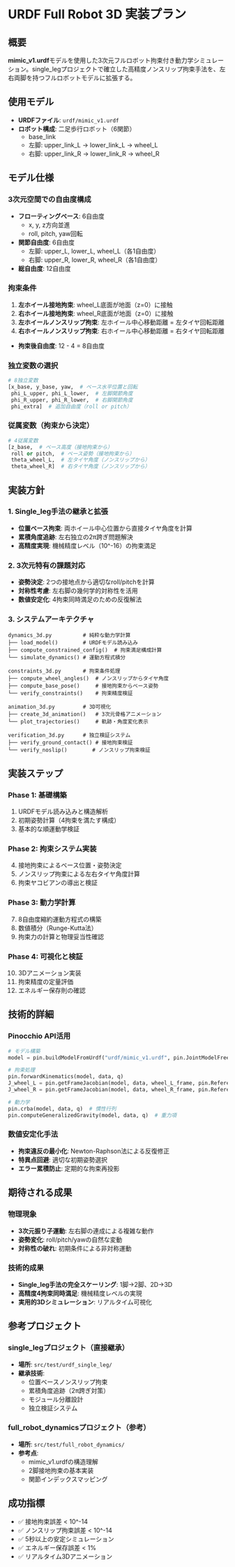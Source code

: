 # URDF Full Robot 3D 実装プラン

## 概要
**mimic_v1.urdf**モデルを使用した3次元フルロボット拘束付き動力学シミュレーション。single_legプロジェクトで確立した高精度ノンスリップ拘束手法を、左右両脚を持つフルロボットモデルに拡張する。

## 使用モデル
- **URDFファイル**: `urdf/mimic_v1.urdf`
- **ロボット構成**: 二足歩行ロボット（6関節）
  - base_link
  - 左脚: upper_link_L → lower_link_L → wheel_L
  - 右脚: upper_link_R → lower_link_R → wheel_R

## モデル仕様

### 3次元空間での自由度構成
- **フローティングベース**: 6自由度
  - x, y, z方向並進
  - roll, pitch, yaw回転
- **関節自由度**: 6自由度
  - 左脚: upper_L, lower_L, wheel_L（各1自由度）
  - 右脚: upper_R, lower_R, wheel_R（各1自由度）
- **総自由度**: 12自由度

### 拘束条件
1. **左ホイール接地拘束**: wheel_L底面が地面（z=0）に接触
2. **右ホイール接地拘束**: wheel_R底面が地面（z=0）に接触
3. **左ホイールノンスリップ拘束**: 左ホイール中心移動距離 = 左タイヤ回転距離
4. **右ホイールノンスリップ拘束**: 右ホイール中心移動距離 = 右タイヤ回転距離
- **拘束後自由度**: 12 - 4 = 8自由度

### 独立変数の選択
```python
# 8独立変数
[x_base, y_base, yaw,  # ベース水平位置と回転
 phi_L_upper, phi_L_lower,  # 左脚関節角度
 phi_R_upper, phi_R_lower,  # 右脚関節角度
 phi_extra]  # 追加自由度（roll or pitch）
```

### 従属変数（拘束から決定）
```python
# 4従属変数
[z_base,  # ベース高度（接地拘束から）
 roll or pitch,  # ベース姿勢（接地拘束から）
 theta_wheel_L,  # 左タイヤ角度（ノンスリップから）
 theta_wheel_R]  # 右タイヤ角度（ノンスリップから）
```

## 実装方針

### 1. Single_leg手法の継承と拡張
- **位置ベース拘束**: 両ホイール中心位置から直接タイヤ角度を計算
- **累積角度追跡**: 左右独立の2π跨ぎ問題解決
- **高精度実現**: 機械精度レベル（10^-16）の拘束満足

### 2. 3次元特有の課題対応
- **姿勢決定**: 2つの接地点から適切なroll/pitchを計算
- **対称性考慮**: 左右脚の幾何学的対称性を活用
- **数値安定化**: 4拘束同時満足のための反復解法

### 3. システムアーキテクチャ
```
dynamics_3d.py          # 純粋な動力学計算
├── load_model()        # URDFモデル読み込み
├── compute_constrained_config()  # 拘束満足構成計算
└── simulate_dynamics() # 運動方程式積分

constraints_3d.py       # 拘束条件処理
├── compute_wheel_angles()  # ノンスリップからタイヤ角度
├── compute_base_pose()     # 接地拘束からベース姿勢
└── verify_constraints()    # 拘束精度検証

animation_3d.py         # 3D可視化
├── create_3d_animation()   # 3次元骨格アニメーション
└── plot_trajectories()     # 軌跡・角度変化表示

verification_3d.py      # 独立検証システム
├── verify_ground_contact() # 接地拘束検証
└── verify_noslip()        # ノンスリップ拘束検証
```

## 実装ステップ

### Phase 1: 基礎構築
1. URDFモデル読み込みと構造解析
2. 初期姿勢計算（4拘束を満たす構成）
3. 基本的な順運動学検証

### Phase 2: 拘束システム実装
4. 接地拘束によるベース位置・姿勢決定
5. ノンスリップ拘束による左右タイヤ角度計算
6. 拘束ヤコビアンの導出と検証

### Phase 3: 動力学計算
7. 8自由度縮約運動方程式の構築
8. 数値積分（Runge-Kutta法）
9. 拘束力の計算と物理妥当性確認

### Phase 4: 可視化と検証
10. 3Dアニメーション実装
11. 拘束精度の定量評価
12. エネルギー保存則の確認

## 技術的詳細

### Pinocchio API活用
```python
# モデル構築
model = pin.buildModelFromUrdf("urdf/mimic_v1.urdf", pin.JointModelFreeFlyer())

# 拘束処理
pin.forwardKinematics(model, data, q)
J_wheel_L = pin.getFrameJacobian(model, data, wheel_L_frame, pin.ReferenceFrame.WORLD)
J_wheel_R = pin.getFrameJacobian(model, data, wheel_R_frame, pin.ReferenceFrame.WORLD)

# 動力学
pin.crba(model, data, q)  # 慣性行列
pin.computeGeneralizedGravity(model, data, q)  # 重力項
```

### 数値安定化手法
- **拘束違反の最小化**: Newton-Raphson法による反復修正
- **特異点回避**: 適切な初期姿勢選択
- **エラー累積防止**: 定期的な拘束再投影

## 期待される成果

### 物理現象
- **3次元振り子運動**: 左右脚の連成による複雑な動作
- **姿勢変化**: roll/pitch/yawの自然な変動
- **対称性の破れ**: 初期条件による非対称運動

### 技術的成果
- **Single_leg手法の完全スケーリング**: 1脚→2脚、2D→3D
- **高精度4拘束同時満足**: 機械精度レベルの実現
- **実用的3Dシミュレーション**: リアルタイム可視化

## 参考プロジェクト

### single_legプロジェクト（直接継承）
- **場所**: `src/test/urdf_single_leg/`
- **継承技術**:
  - 位置ベースノンスリップ拘束
  - 累積角度追跡（2π跨ぎ対策）
  - モジュール分離設計
  - 独立検証システム

### full_robot_dynamicsプロジェクト（参考）
- **場所**: `src/test/full_robot_dynamics/`
- **参考点**:
  - mimic_v1.urdfの構造理解
  - 2脚接地拘束の基本実装
  - 関節インデックスマッピング

## 成功指標
- ✅ 接地拘束誤差 < 10^-14
- ✅ ノンスリップ拘束誤差 < 10^-14
- ✅ 5秒以上の安定シミュレーション
- ✅ エネルギー保存誤差 < 1%
- ✅ リアルタイム3Dアニメーション